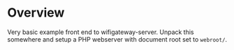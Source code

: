 Overview
========
Very basic example front end to wifigateway-server. Unpack this somewhere and setup a PHP webserver with document root set to `webroot/`.

